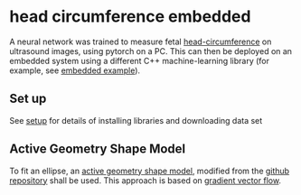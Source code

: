 # head circumference embedded

A neural network was trained to measure fetal [head-circumference](https://github.com/DavidMagezi/head-circumference) on ultrasound images, using pytorch on a PC. This can then be deployed on an embedded system using a different C++ machine-learning library (for example, see [embedded example](https://github.com/DavidMagezi/embedded_example)).


## Set up
See [setup](/setup) for details of installing libraries and downloading data set 

## Active Geometry Shape Model
To fit an ellipse, an [active geometry shape model](https:://doi.org/10.1016/j.cviu.2012.08.004), modified from the [github repository](https://github.com/wq2012/AGSM) shall be used. This approach is based on [gradient vector flow](https://www.iacl.ece.jhu.edu/static/gvc/).
